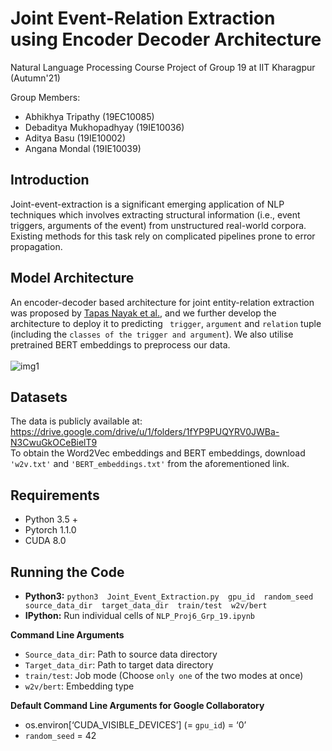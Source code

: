 # Joint Event-Relation Extraction using Encoder Decoder Architecture

Natural Language Processing Course Project of Group 19 at IIT Kharagpur (Autumn'21) <br />

Group Members: <br />
- Abhikhya Tripathy (19EC10085)
- Debaditya Mukhopadhyay (19IE10036)
- Aditya Basu (19IE10002)
- Angana Mondal (19IE10039)


## Introduction <br />
Joint-event-extraction is a significant emerging application of NLP techniques which involves extracting structural information (i.e., event triggers, arguments of the event) from unstructured real-world corpora. Existing methods for this task rely on complicated pipelines prone to error propagation. 

## Model Architecture <br />
An encoder-decoder based architecture for joint entity-relation extraction was proposed by [Tapas Nayak et al.](https://arxiv.org/pdf/1911.09886.pdf), and we further develop the architecture to deploy it to predicting ``` trigger```, ```argument``` and ```relation``` tuple (including the ```classes of the trigger and argument```). We also utilise pretrained BERT embeddings to preprocess our data.  <br />
<br />
![img1](https://lh3.googleusercontent.com/keep-bbsk/AGk0z-P0wlU-ehsSX8YPLAL4XYqVgKV5M_Xw96H5TpvsGWm6vdUqRGcuOHxZuz8p-oIqbHRIkdlVwbVg0-1dSGGXSDZG9SK9FSutYHfXGZI=s512)

## Datasets <br />
The data is publicly available at: https://drive.google.com/drive/u/1/folders/1fYP9PUQYRV0JWBa-N3CwuGkOCeBielT9 <br />
To obtain the Word2Vec embeddings and BERT embeddings, download ```'w2v.txt'``` and ```'BERT_embeddings.txt'``` from the aforementioned link. <br />

## Requirements <br />
- Python 3.5 +
- Pytorch 1.1.0
- CUDA 8.0

## Running the Code <br />
- **Python3:** ```python3  Joint_Event_Extraction.py  gpu_id  random_seed  source_data_dir  target_data_dir  train/test  w2v/bert```
- **IPython:** Run individual cells of ```NLP_Proj6_Grp_19.ipynb```

**Command Line Arguments**
- ```Source_data_dir```: Path to source data directory
- ```Target_data_dir```: Path to target data directory
- ```train/test```: Job mode (Choose ```only one``` of the two modes at once)
- ```w2v/bert```: Embedding type

**Default Command Line Arguments for Google Collaboratory**
- os.environ[‘CUDA_VISIBLE_DEVICES’] (= ```gpu_id```) = ‘0’
- ```random_seed``` = 42



